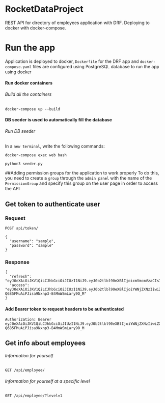 # RocketDataProject

REST API for directory of employees application with DRF. Deploying to docker with docker-compose.

# Run the app

Application is deployed to docker, `Dockerfile` for the DRF app and `docker-compose.yaml` files are configured using PostgreSQL database to run the app using docker

#### Run docker containers
###### Build all the containers
    docker-compose up --build

#### DB seeder is used to automatically fill the database
###### Run DB seeder

In a `new terminal`, write the following commands:
    
    docker-compose exec web bash

    python3 seeder.py
##Adding permission groups for the application to work properly
To do this, you need to create a `group` through the `admin panel` with the name of the `PermissionGroup` and specify this group on the user page in order to access the API

## Get token to authenticate user

### Request
`POST api/token/`

    {
      "username": "sample",
      "password": "sample"
    }
    
### Response
    {
      "refresh": "eyJ0eXAiOiJKV1QiLCJhbGciOiJIUzI1NiJ9.eyJ0b2tlbl90eXBlIjoicmVmcmVzaCIsImV4cCI6MTYxNTg4NjIxMywianRpIjoiYmQzNDY2ODBjMzQ4NGM4MDlkYzU5MTEyNGMyYTcyOGUiLCJ1c2VyX2lkIjoxfQ.unKxo3IUbmVzFDvkvcPKoSrqpgv1JAvdRAiLExDF0d8",
      "access": "eyJ0eXAiOiJKV1QiLCJhbGciOiJIUzI1NiJ9.eyJ0b2tlbl90eXBlIjoiYWNjZXNzIiwiZXhwIjoxNjE0NTAzODEzLCJqdGkiOiI5MTVkYzY4MWExMjM0Y2E1YjMwYzE4NmNkZjc2NTVjMCIsInVzZXJfaWQiOjF9.Sxv8jU-Q685FMuAiPJisa9Nxnp3-B4MmWSmLary9O_M"
    }
    
#### Add Bearer token to request headers to be authenticated

    Authorization: Bearer eyJ0eXAiOiJKV1QiLCJhbGciOiJIUzI1NiJ9.eyJ0b2tlbl90eXBlIjoiYWNjZXNzIiwiZXhwIjoxNjE0NTAzODEzLCJqdGkiOiI5MTVkYzY4MWExMjM0Y2E1YjMwYzE4NmNkZjc2NTVjMCIsInVzZXJfaWQiOjF9.Sxv8jU-Q685FMuAiPJisa9Nxnp3-B4MmWSmLary9O_M

## Get info about employees 
    
###### Information for yourself
    GET /api/employee/
###### Information for yourself at a specific level
    GET /api/employee/?level=1